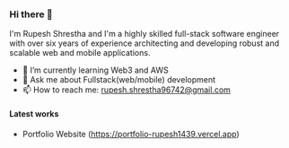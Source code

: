 ### Hi there 👋

I'm Rupesh Shrestha and I'm a highly skilled full-stack software engineer with over six years of experience architecting and developing robust and scalable web and mobile applications.

- 🌱 I’m currently learning Web3 and AWS
- 💬 Ask me about Fullstack(web/mobile) development
- 📫 How to reach me: rupesh.shrestha96742@gmail.com

#### Latest works

- Portfolio Website (https://portfolio-rupesh1439.vercel.app)


